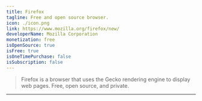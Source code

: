 ```yaml
---
title: Firefox
tagline: Free and open source browser.
icon: ./icon.png
link: https://www.mozilla.org/firefox/new/
developerName: Mozilla Corporation
monetization: free
isOpenSource: true
isFree: true
isOneTimePurchase: false
isSubscription: false
---
```


> Firefox is a browser that uses the Gecko rendering engine to display web pages. Free, open source, and private.



---

